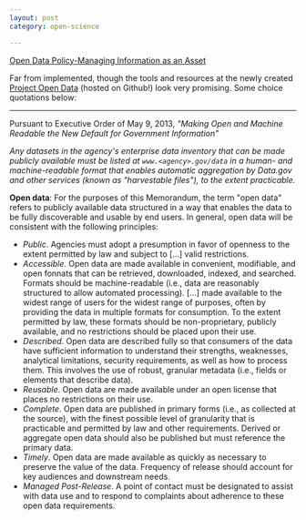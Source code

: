 ```yaml
---
layout: post
category: open-science

---
```



[Open Data Policy-Managing Information as an Asset](http://www.whitehouse.gov/sites/default/files/omb/memoranda/2013/m-13-13.pdf)

Far from implemented, though the tools and resources at the newly created [Project Open Data](http://project-open-data.github.io) (hosted on Github!) look very promising.  Some choice quotations below: 

-----------------

Pursuant to Executive Order of May 9, 2013, _"Making Open and Machine Readable the New  Default for Government Information"_


_Any datasets in the agency's enterprise data inventory that can be made publicly available must be listed at `www.<agency>.gov/data` in a 
human- and machine-readable format that enables automatic aggregation by Data.gov and other services (known as "harvestable files"), to the extent practicable._


__Open data__: For the purposes of this Memorandum, the term "open data" refers to publicly available data 
structured in a way that enables the data to be fully discoverable and usable by end users. In general, 
open data will be consistent with the following principles: 

* _Public_. Agencies must adopt a presumption in favor of openness to the extent permitted by law and subject to [...] valid restrictions. 
* _Accessible_. Open data are made available in convenient, modifiable, and open fonnats that can be 
retrieved, downloaded, indexed, and searched. Formats should be machine-readable (i.e., data are 
reasonably structured to allow automated processing). [...] made available to the widest range of users for 
the widest range of purposes, often by providing the data in multiple formats for consumption. To the 
extent permitted by law, these formats should be non-proprietary, publicly available, and no 
restrictions should be placed upon their use. 
* _Described_. Open data are described fully so that consumers of the data have sufficient information to 
understand their strengths, weaknesses, analytical limitations, security requirements, as well as how 
to process them. This involves the use of robust, granular metadata (i.e., fields or elements that 
describe data). 
* _Reusable_. Open data are made available under an open license that places no restrictions on their use. 
* _Complete_. Open data are published in primary forms (i.e., as collected at the source), with the finest 
possible level of granularity that is practicable and permitted by law and other requirements. Derived 
or aggregate open data should also be published but must reference the primary data. 
* _Timely_. Open data are made available as quickly as necessary to preserve the value of the data. 
Frequency of release should account for key audiences and downstream needs. 
* _Managed Post-Release_. A point of contact must be designated to assist with data use and to respond 
to complaints about adherence to these open data requirements. 
